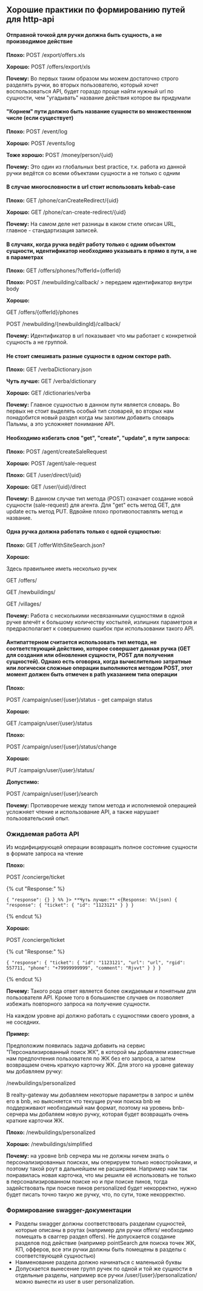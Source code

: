 
## Хорошие практики по формированию путей для http-api

#### Отправной точкой для ручки должна быть сущность, а не производимое действие
**Плохо:**
POST /export/offers.xls

**Хорошо:**
POST /offers/export/xls

**Почему:**
Во первых таким образом мы можем достаточно строго разделять ручки, во вторых пользователю, который хочет воспользоваться API, будет гораздо проще найти нужный url по сущности, чем "угадывать" название действия которое вы придумали

#### "Корнем" пути должно быть название сущности во множественном числе (если существует)

**Плохо:**
POST /event/log

**Хорошо:**
POST /events/log

**Тоже хорошо:**
POST /money/person/{uid}

**Почему:** Это один из глобальных best practice, т.к. работа из данной ручки ведётся со всеми объектами сущности а не только с одним

#### В случае многословности в url стоит использовать kebab-case

**Плохо:**
GET /phone/canCreateRedirect/{uid}

**Хорошо:**
GET /phone/can-сreate-redirect/{uid}

**Почему:** На самом деле нет разницы в каком стиле описан URL, главное - стандартизация записей.

#### В случаях, когда ручка ведёт работу только с одним объектом сущности, идентификатор необходимо указывать в прямо в пути, а не в параметрах
**Плохо:**
GET /offers/phones/?offerId={offerId}

**Плохо:**
POST /newbuilding/callback/ > передаем идентификатор внутри body

**Хорошо:**

GET /offers/{offerId}/phones

POST /newbuilding/{newbuildingId}/callback/

**Почему:** Идентификатор в url показывает что мы работает с конкретной сущность а не группой.

#### Не стоит смешивать разные сущности в одном секторе path.
**Плохо:**
GET /verbaDictionary.json

**Чуть лучше:**
GET /verba/dictionary

**Хорошо:**
GET /dictionaries/verba

**Почему:** Главное сущностью в данном пути является словарь. Во первых не стоит выделять особый тип словарей, во вторых нам понадобится новый раздел когда мы захотим добавить словарь Пальмы, а это усложняет понимание API.

#### Необходимо избегать слов "get", "create", "update",  в пути запроса:

**Плохо:**
POST /agent/createSaleRequest

**Хорошо:**
POST /agent/sale-request

**Плохо:**
GET /user/direct/{uid}

**Хорошо:**
GET /user/{uid}/direct

**Почему:** В данном случае тип метода (POST) означает создание новой сущности (sale-request) для агента. Для "get" есть метод GET, для update есть метод PUT. Вдвойне плохо противопоставлять метод и название.

#### Одна ручка должна работать только с одной сущностью:

**Плохо:**
GET /offerWithSiteSearch.json?

**Хорошо:**

Здесь правильнее иметь несколько ручек

GET /offers/

GET /newbuildings/

GET /villages/

**Почему:** Работа с несколькими несвязанными сущностями в одной ручке влечёт к большому количеству костылей, излишних параметров и предрасполагает к совершению ошибок при использовании такого API.


#### Антипаттерном считается использовать тип метода, не соответствующий действию, которое совершает данная ручка (GET для создания или обновления сущности, POST для получения сущностей). Однако есть оговорка, когда вычислительно затратные или логически сложные операции выполняются методом POST, этот момент должен быть отмечен в path указанием типа операции

**Плохо:**

POST /campaign/user/{user}/status - get campaign status

**Хорошо:**

GET /campaign/user/{user}/status

**Плохо:**

POST /campaign/user/{user}/status/change

**Хорошо:**

PUT /campaign/user/{user}/status/

**Допустимо:**

POST /campaign/user/{user}/search

**Почему:** Противоречие между типом метода и исполняемой операцией усложняет чтение и использование API, а также нарушает пользовательский опыт.

### Ожидаемая работа API

Из модифицирующей операции возвращать полное состояние сущности в формате запроса на чтение

**Плохо:**

POST /concierge/ticket

{% cut "Response:" %}

`{
   "response": {}
   }
   %%
   }>
   **Чуть лучше:**
   <{Response:
   %%(json)
   {
   "response": {
   "ticket": {
   "id": "1123121"
   }
   }
   }`

{% endcut %}

**Хорошо:**

POST /concierge/ticket

{% cut "Response:" %}

`{
"response": {
"ticket": {
"id": "1123121",
"url": "url",
"rgid": 557711,
"phone": "+79999999999",
"comment": "Rjvvt"
} } }`

{% endcut %}

**Почему:** Такого рода ответ является более ожидаемым и понятным для пользователя API. Кроме того в большинстве случаев он позволяет избежать повторного запроса на получение сущности.

На каждом уровне api должно работать с сущностями своего уровня, а не соседних.

**Пример:**

Предположим появилась задача добавить на сервис "Персонализированный поиск ЖК", в которой мы добавляем известные нам предпочтения пользователя по ЖК без его запроса, а затем возвращаем очень краткую карточку ЖК. Для этого на уровне gateway мы добавляем ручку:

/newbuildings/personalized

В realty-gateway мы добавляем некоторые параметры в запрос и шлём его в bnb, но выясняется что текущие ручки поиска bnb не поддерживают необходимый нам формат, поэтому на уровень bnb-серчера мы добаляем новую ручку, которая будет возвращать очень краткие карточки ЖК.

**Плохо:** /newbuildings/personalized

**Хорошо:** /newbuildings/simplified

**Почему:** на уровне bnb серчера мы не должны ничем знать о персонализированных поисках, мы оперируем только новостройками, и поэтому такой роут в дальнейшем не расширяем. Например нам так понравилась новая карточка, что мы решили её использовать не только в персонализированном поиске но и при поиске пинов, тогда задействовать при поиске пинов personalized будет некорректно, нужно будет писать точно такую же ручку, что, по сути, тоже некорректно.

### Формирование swagger-документации
* Разделы swagger должны соответствовать разделам сущностей, которые описаны в роутах (например для ручки offers/ необходимо помещать в сваггер раздел offers). Не допускается создание разделов под действие (например pointSearch для поиска точек ЖК, КП, офферов, все эти ручки должны быть помещены в разделы с соответствующей сущностью)
* Наименование раздела должно начинаться с маленькой буквы
* Допускается вынесение групп ручек по одной и той же сущности в отдельные разделы, например все ручки /user/{user}/personalization/ можно вынести из user в user personalization.
